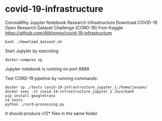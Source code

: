 # covid-19-infrastructure
CoronaWhy Jupyter Notebook Research Infrastructure
Download COVID-19 Open Research Dataset Challenge (CORD-19) from Kaggle https://github.com/4tikhonov/covid-19-infrastructure
```
bash ./download_dataset.sh
```
Start Jupyter by executing
```
docker-compose up
```
Jupyter notebook is running on port 8888

Test CORD-19 pipeline by running commands:
```
docker cp ./tests covid-19-infrastructure_jupyter_1:/home/jovyan/
docker exec -it covid-19-infrastructure_jupyter_1 /bin/bash
pip install googletrans
cd tests
python ./cord-processing.py
```
It should produce v12* files in the same folder
